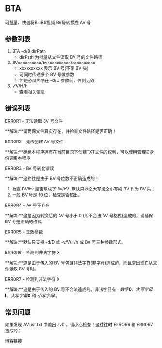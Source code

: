 # BTA

可批量、快速将BiliBili视频 BV号转换成 AV 号

## 参数列表

1. BTA -d/D dirPath
    + dirPath 为批量从文件读取 BV 号的文件路径
2. BVxxxxxxxxxx/bvxxxxxxxxxx/xxxxxxxxxx
    + xxxxxxxxxx 表示 BV 号(不带 BV 头)
    + 可同时传递多个 BV 号做参数
    + 但是必须声明在 -d/D 参数前，否则无效
3. v/V/H/h
    + 查看相关信息

## 错误列表

ERROR1 - 无法读取 BV 号文件

**解决:**请确保文件真实存在，并检查文件路径是否正确！

ERROR2 - 无法创建 AV 号文件

**解决:**确保本程序拥有在当前目录下创建TXT文件的权利，可以使用管理员身份调用本程序

ERROR3 - BV 号转化错误

**解决:**这往往是由于 BV 号位数不正确造成的！

1. 检查 BV/bv 是否写成了 Bv/bV ,默认只以全大写或全小写的 BV 作为 BV 头；
2. 一般 BV 号是 10 位，检查是否超出。

ERROR4 - AV 号不存在

**解决:**这是因为转换后的 AV 号小于 0 (即不合法 AV 号格式)造成的，请确保 BV 号是正确的格式

ERROR5 - 无效参数

**解决:**默认只支持 -d/D 或 -v/V/H/h 或 BV 号三种参数形式。

ERROR6 - 检测到非法字符 X

**解决:**这是由于传入的 BV 号包含非法字符(非字母)造成的，而且常出现在从文件读取 BV 号时。

ERROR7 - 检测到非法字符 X

**解决:**这是由于传入的  BV 号不合法造成的。非法字目有：_数字_**0**、_大写字母_**I**、_大写字幕_**O** 和 _小写字母_**l**。

## 常见问题

如果发现 AVList.txt 中输出 av0 ，请小心检查！这往往时 ERROR6 和 ERROR7 造成的；

[博客链接](https://www.cnblogs.com/seafever/p/BTA.html)

